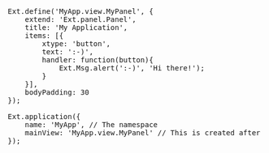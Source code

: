 <pre class="runnable">
Ext.define('MyApp.view.MyPanel', {
    extend: 'Ext.panel.Panel',
    title: 'My Application',
    items: [{
        xtype: 'button',
        text: ':-)',
        handler: function(button){
            Ext.Msg.alert(':-)', 'Hi there!');
        }
    }],
    bodyPadding: 30
});

Ext.application({
    name: 'MyApp', // The namespace
    mainView: 'MyApp.view.MyPanel' // This is created after the page is loaded
});
</pre>